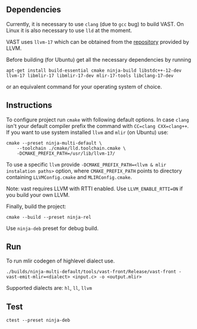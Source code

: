 
## Dependencies

Currently, it is necessary to use `clang` (due to `gcc` bug) to build VAST. On Linux it is also necessary to use `lld` at the moment.

VAST uses `llvm-17` which can be obtained from the [repository](https://apt.llvm.org/) provided by LLVM.

Before building (for Ubuntu) get all the necessary dependencies by running
```
apt-get install build-essential cmake ninja-build libstdc++-12-dev llvm-17 libmlir-17 libmlir-17-dev mlir-17-tools libclang-17-dev
```
or an equivalent command for your operating system of choice.

## Instructions

To configure project run `cmake` with following default options.
In case `clang` isn't your default compiler prefix the command with `CC=clang CXX=clang++`.
If you want to use system installed `llvm` and `mlir` (on Ubuntu) use:

```
cmake --preset ninja-multi-default \
    --toolchain ./cmake/lld.toolchain.cmake \
    -DCMAKE_PREFIX_PATH=/usr/lib/llvm-17/
```

To use a specific `llvm` provide `-DCMAKE_PREFIX_PATH=<llvm & mlir instalation paths>` option, where `CMAKE_PREFIX_PATH` points to directory containing `LLVMConfig.cmake` and `MLIRConfig.cmake`.

Note: vast requires LLVM with RTTI enabled. Use `LLVM_ENABLE_RTTI=ON` if you build your own LLVM.


Finally, build the project:

```
cmake --build --preset ninja-rel
```

Use `ninja-deb` preset for debug build.

## Run

To run mlir codegen of highlevel dialect use.

```
./builds/ninja-multi-default/tools/vast-front/Release/vast-front -vast-emit-mlir=<dialect> <input.c> -o <output.mlir>
```

Supported dialects are: `hl`, `ll`, `llvm`

## Test

```
ctest --preset ninja-deb
```
